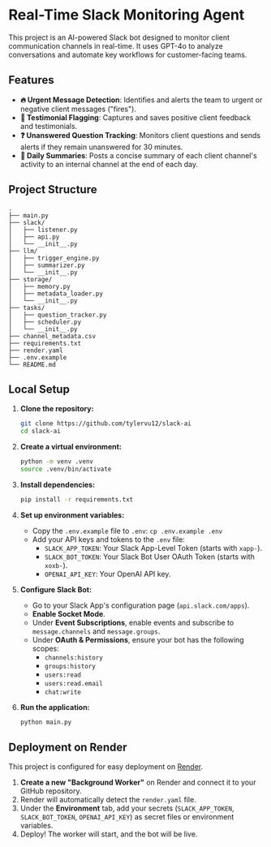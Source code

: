 # Real-Time Slack Monitoring Agent

This project is an AI-powered Slack bot designed to monitor client communication channels in real-time. It uses GPT-4o to analyze conversations and automate key workflows for customer-facing teams.

## Features

-   **🔥 Urgent Message Detection**: Identifies and alerts the team to urgent or negative client messages ("fires").
-   **🌟 Testimonial Flagging**: Captures and saves positive client feedback and testimonials.
-   **❓ Unanswered Question Tracking**: Monitors client questions and sends alerts if they remain unanswered for 30 minutes.
-   **📝 Daily Summaries**: Posts a concise summary of each client channel's activity to an internal channel at the end of each day.

## Project Structure

```
.
├── main.py
├── slack/
│   ├── listener.py
│   ├── api.py
│   └── __init__.py
├── llm/
│   ├── trigger_engine.py
│   ├── summarizer.py
│   └── __init__.py
├── storage/
│   ├── memory.py
│   ├── metadata_loader.py
│   └── __init__.py
├── tasks/
│   ├── question_tracker.py
│   ├── scheduler.py
│   └── __init__.py
├── channel_metadata.csv
├── requirements.txt
├── render.yaml
├── .env.example
└── README.md
```

## Local Setup

1.  **Clone the repository:**
    ```bash
    git clone https://github.com/tylervu12/slack-ai
    cd slack-ai
    ```

2.  **Create a virtual environment:**
    ```bash
    python -m venv .venv
    source .venv/bin/activate
    ```

3.  **Install dependencies:**
    ```bash
    pip install -r requirements.txt
    ```

4.  **Set up environment variables:**
    -   Copy the `.env.example` file to `.env`: `cp .env.example .env`
    -   Add your API keys and tokens to the `.env` file:
        -   `SLACK_APP_TOKEN`: Your Slack App-Level Token (starts with `xapp-`).
        -   `SLACK_BOT_TOKEN`: Your Slack Bot User OAuth Token (starts with `xoxb-`).
        -   `OPENAI_API_KEY`: Your OpenAI API key.

5.  **Configure Slack Bot:**
    -   Go to your Slack App's configuration page (`api.slack.com/apps`).
    -   **Enable Socket Mode**.
    -   Under **Event Subscriptions**, enable events and subscribe to `message.channels` and `message.groups`.
    -   Under **OAuth & Permissions**, ensure your bot has the following scopes:
        -   `channels:history`
        -   `groups:history`
        -   `users:read`
        -   `users:read.email`
        -   `chat:write`

6.  **Run the application:**
    ```bash
    python main.py
    ```

## Deployment on Render

This project is configured for easy deployment on [Render](https://render.com/).

1.  **Create a new "Background Worker"** on Render and connect it to your GitHub repository.
2.  Render will automatically detect the `render.yaml` file.
3.  Under the **Environment** tab, add your secrets (`SLACK_APP_TOKEN`, `SLACK_BOT_TOKEN`, `OPENAI_API_KEY`) as secret files or environment variables.
4.  Deploy! The worker will start, and the bot will be live.

